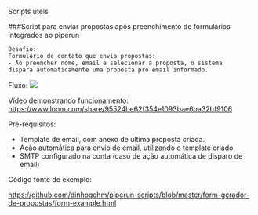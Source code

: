 Scripts úteis

###Script para enviar propostas após preenchimento de formulários integrados ao piperun
```
Desafio:
Formulário de contato que envia propostas:
- Ao preencher nome, email e selecionar a proposta, o sistema 
dispara automaticamente uma proposta pro email informado.
```

Fluxo:
<img src="http://piperun-doc-standards-github.s3.amazonaws.com/piperun-scripts/proposal-by-email.png">

Vídeo demonstrando funcionamento:
https://www.loom.com/share/95524be62f354e1093bae6ba32bf9106

Pré-requisitos:

- Template de email, com anexo de última proposta criada.
- Ação automática para envio de email, utilizando o template criado.
- SMTP configurado na conta (caso de ação automática de disparo de email)

Código fonte de exemplo:

https://github.com/dinhogehm/piperun-scripts/blob/master/form-gerador-de-propostas/form-example.html
